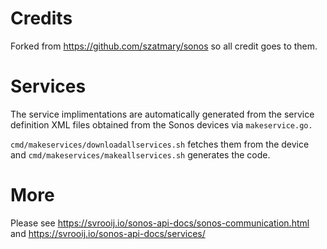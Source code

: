 # Credits

Forked from https://github.com/szatmary/sonos so all credit goes to them.

# Services

The service implimentations are automatically generated from the service definition XML files obtained from the Sonos devices via `makeservice.go.`

`cmd/makeservices/downloadallservices.sh` fetches them from the device and `cmd/makeservices/makeallservices.sh` generates the code.

# More 

Please see https://svrooij.io/sonos-api-docs/sonos-communication.html and https://svrooij.io/sonos-api-docs/services/

